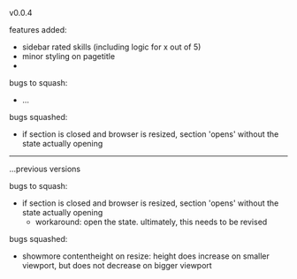 v0.0.4

features added:

- sidebar rated skills (including logic for x out of 5)
- minor styling on pagetitle
-

bugs to squash:

- ...

bugs squashed:

- if section is closed and browser is resized, section 'opens' without the state actually opening

---

...previous versions

bugs to squash:

- if section is closed and browser is resized, section 'opens' without the state actually opening
  - workaround: open the state. ultimately, this needs to be revised

bugs squashed:

- showmore contentheight on resize: height does increase on smaller viewport, but does not decrease on bigger viewport
